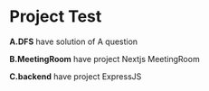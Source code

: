 
# Project Test

**A.DFS** have solution of A question

**B.MeetingRoom** have project Nextjs MeetingRoom

**C.backend** have project ExpressJS

